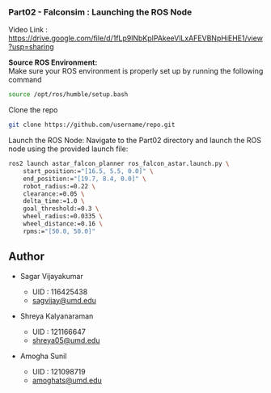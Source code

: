 
### Part02 - Falconsim : Launching the ROS Node
Video Link : https://drive.google.com/file/d/1fLp9lNbKpIPAkeeVlLxAFEVBNpHiEHE1/view?usp=sharing

**Source ROS Environment:**  
Make sure your ROS environment is properly set up by running the following command

```bash
source /opt/ros/humble/setup.bash
```

Clone the repo 
```bash
git clone https://github.com/username/repo.git
````
Launch the ROS Node:
Navigate to the Part02 directory and launch the ROS node using the provided launch file:
```bash
ros2 launch astar_falcon_planner ros_falcon_astar.launch.py \
    start_position:="[16.5, 5.5, 0.0]" \
    end_position:="[19.7, 8.4, 0.0]" \
    robot_radius:=0.22 \
    clearance:=0.05 \
    delta_time:=1.0 \
    goal_threshold:=0.3 \
    wheel_radius:=0.0335 \
    wheel_distance:=0.16 \
    rpms:="[50.0, 50.0]"
```

## Author 
 - Sagar Vijayakumar
   - UID : 116425438
   - sagvijay@umd.edu
       
 - Shreya Kalyanaraman
    - UID : 121166647
    - shreya05@umd.edu
         
 - Amogha Sunil
    - UID : 121098719
    - amoghats@umd.edu    
